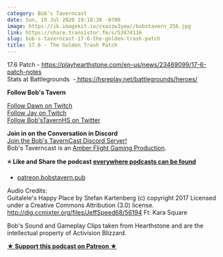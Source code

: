 ```yaml
---
category: Bob's Taverncast
date: Sun, 19 Jul 2020 19:18:38 -0700
image: https://ik.imagekit.io/cxazzw3yew//bobstavern_256.jpg
link: https://share.transistor.fm/s/53474116
slug: bob-s-taverncast-17-6-the-golden-trash-patch
title: 17.6 - The Golden Trash Patch
---
```


<p>17.6 Patch - <a href="https://playhearthstone.com/en-us/news/23469099/17-6-patch-notes">https://playhearthstone.com/en-us/news/23469099/17-6-patch-notes</a><br />Stats at Battlegrounds  -<a href="https://feeds.transistor.fm/%20https:/hsreplay.net/battlegrounds/heroes/"> https://hsreplay.net/battlegrounds/heroes/</a></p><p><strong>Follow Bob's Tavern</strong></p><p><a href="https://twitch.tv/dragonriderdk">Follow Dawn on Twitch</a><br /><a href="https://twitch.tv/kjaymiller">Follow Jay on Twitch</a><br /><a href="https://twitter.com/bobstavernhs">Follow Bob'sTavernHS on Twitter</a></p><p><strong>Join in on the Conversation in Discord</strong><br /><a href="https://discord.gg/c2rFknG">Join the Bob's TavernCast Discord Server!</a><br />Bob's Taverncast is an <a href="https://amberflightgaming.wixsite.com/afgaming">Amber Flight Gaming Production</a>. </p><p><strong>⭐ Like and Share the podcast </strong><a href="http://bobstavern.pub/subscribe"><strong>everywhere podcasts can be found</strong></a></p><ul><li><a href="http://patreon.bobstavern.pub/">patreon.bobstavern.pub</a></li></ul><p>Audio Credits:<br />Guitalele's Happy Place by Stefan Kartenberg (c) copyright 2017 Licensed under a Creative Commons Attribution (3.0) license. <a href="http://dig.ccmixter.org/files/JeffSpeed68/56194">http://dig.ccmixter.org/files/JeffSpeed68/56194</a> Ft: Kara Square</p><p>Bob's Sound and Gameplay Clips taken from Hearthstone and are the intellectual property of Activision Blizzard.</p><p><strong><a href="http://patreon.bobstavern.pub" rel="payment" title="★ Support this podcast on Patreon ★">★ Support this podcast on Patreon ★</a></strong></p>